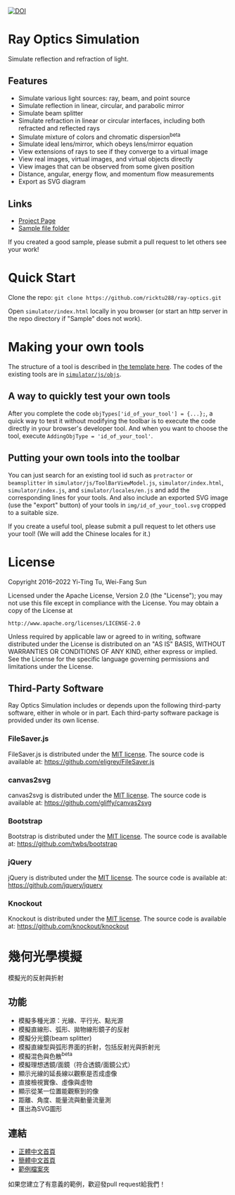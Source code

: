 [![DOI](https://zenodo.org/badge/DOI/10.5281/zenodo.6386611.svg)](https://doi.org/10.5281/zenodo.6386611)

# Ray Optics Simulation
Simulate reflection and refraction of light.

## Features
- Simulate various light sources: ray, beam, and point source
- Simulate reflection in linear, circular, and parabolic mirror
- Simulate beam splitter
- Simulate refraction in linear or circular interfaces, including both refracted and reflected rays
- Simulate mixture of colors and chromatic dispersion<sup>beta</sup>  
- Simulate ideal lens/mirror, which obeys lens/mirror equation
- View extensions of rays to see if they converge to a virtual image
- View real images, virtual images, and virtual objects directly
- View images that can be observed from some given position
- Distance, angular, energy flow, and momentum flow measurements
- Export as SVG diagram

## Links
- [Project Page](https://ricktu288.github.io/ray-optics/)
- [Sample file folder](/samples)

If you created a good sample, please submit a pull request to let others see your work!

# Quick Start

Clone the repo: `git clone https://github.com/ricktu288/ray-optics.git`

Open `simulator/index.html` locally in you browser (or start an http server in the repo directory if "Sample" does not work).

# Making your own tools

The structure of a tool is described in [the template here](tool_template.js). The codes of the existing tools are in [`simulator/js/objs`](simulator/js/objs).

## A way to quickly test your own tools

After you complete the code `objTypes['id_of_your_tool'] = {...};`, a quick way to test it without modifying the toolbar is to execute the code directly in your browser's developer tool. And when you want to choose the tool, execute `AddingObjType = 'id_of_your_tool'`.

## Putting your own tools into the toolbar

You can just search for an existing tool id such as `protractor` or `beamsplitter` in `simulator/js/ToolBarViewModel.js`, `simulator/index.html`, `simulator/index.js`, and `simulator/locales/en.js` and add the corresponding lines for your tools. And also include an exported SVG image (use the "export" button) of your tools in `img/id_of_your_tool.svg` cropped to a suitable size.

If you create a useful tool, please submit a pull request to let others use your tool! (We will add the Chinese locales for it.)

# License
Copyright 2016–2022 Yi-Ting Tu, Wei-Fang Sun

Licensed under the Apache License, Version 2.0 (the "License");
you may not use this file except in compliance with the License.
You may obtain a copy of the License at

    http://www.apache.org/licenses/LICENSE-2.0

Unless required by applicable law or agreed to in writing, software
distributed under the License is distributed on an "AS IS" BASIS,
WITHOUT WARRANTIES OR CONDITIONS OF ANY KIND, either express or implied.
See the License for the specific language governing permissions and
limitations under the License.

## Third-Party Software

Ray Optics Simulation includes or depends upon the following third-party software, either in whole or in part. Each third-party software package is provided under its own license.

### FileSaver.js

FileSaver.js is distributed under the [MIT license](https://github.com/eligrey/FileSaver.js/blob/master/LICENSE.md).
The source code is available at: https://github.com/eligrey/FileSaver.js

### canvas2svg

canvas2svg is distributed under the [MIT license](https://github.com/gliffy/canvas2svg/blob/master/LICENSE).
The source code is available at: https://github.com/gliffy/canvas2svg

### Bootstrap

Bootstrap is distributed under the [MIT license](https://raw.githubusercontent.com/twbs/bootstrap/master/LICENSE).
The source code is available at: https://github.com/twbs/bootstrap

### jQuery

jQuery is distributed under the [MIT license](https://github.com/jquery/jquery/blob/master/LICENSE.txt).
The source code is available at: https://github.com/jquery/jquery

### Knockout

Knockout is distributed under the [MIT license](https://opensource.org/licenses/mit-license.php).
The source code is available at: https://github.com/knockout/knockout


# 幾何光學模擬
模擬光的反射與折射

## 功能
- 模擬多種光源：光線、平行光、點光源
- 模擬直線形、弧形、拋物線形鏡子的反射
- 模擬分光鏡(beam splitter)
- 模擬直線型與弧形界面的折射，包括反射光與折射光
- 模擬混色與色散<sup>beta</sup> 
- 模擬理想透鏡/面鏡（符合透鏡/面鏡公式）
- 顯示光線的延長線以觀察是否成虛像
- 直接檢視實像、虛像與虛物
- 顯示從某一位置能觀察到的像
- 距離、角度、能量流與動量流量測
- 匯出為SVG圖形

## 連結
- [正體中文首頁](https://ricktu288.github.io/ray-optics/tw/)
- [簡體中文首頁](https://ricktu288.gitlab.io/ray-optics/cn/)
- [範例檔案夾](/samples)

如果您建立了有意義的範例，歡迎發pull request給我們！

